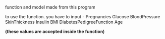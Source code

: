 function and model made from this program

to use the function. you have to input - Pregnancies	Glucose	BloodPressure	SkinThickness	Insulin	BMI	DiabetesPedigreeFunction	Age

**(these values are accepted inside the function)**
